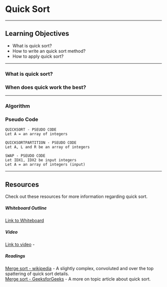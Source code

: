 # Quick Sort



---

## Learning Objectives
- What is quick sort?
- How to write an quick sort method?
- How to apply quick sort?
---

### What is quick sort?



### When does quick work the best?

 
---
### Algorithm


### Pseudo Code 
```
QUICKSORT - PSEUDO CODE
Let A = an array of integers

```

```
QUICKSORTPARTITION - PSEUDO CODE
Let A, L and R be an array of integers

```

```
SWAP - PSEUDO CODE
Let IDX1, IDX2 be input integers
Let A = an array of integers (input)

```
---

## Resources
Check out these resources for more information regarding quick sort.

##### Whiteboard Outline
[Link to Whiteboard]()

##### Video
[Link to video]() -   

##### Readings
[Merge sort - wikipedia]() - A slightly complex, convoluted and over the top spattering of quick sort details.  
[Merge sort - GeeksforGeeks]() - A more on topic article about quick sort.  
